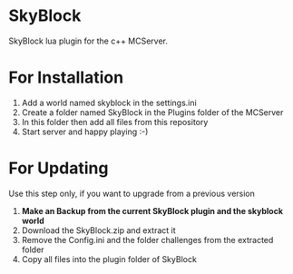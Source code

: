 SkyBlock
========

SkyBlock lua plugin for the c++ MCServer.

For Installation
=======
1) Add a world named skyblock in the settings.ini  
2) Create a folder named SkyBlock in the Plugins folder of the MCServer  
3) In this folder then add all files from this repository  
4) Start server and happy playing :-)  


For Updating
======
Use this step only, if you want to upgrade from a previous version  
1) **Make an Backup from the current SkyBlock plugin and the skyblock world**  
2) Download the SkyBlock.zip and extract it  
3) Remove the Config.ini and the folder challenges from the extracted folder  
4) Copy all files into the plugin folder of SkyBlock  
